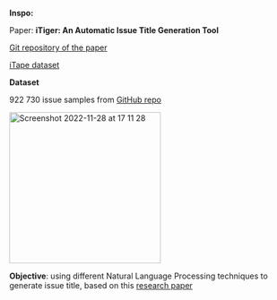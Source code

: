 **Inspo:**

Paper: **iTiger: An Automatic Issue Title Generation Tool**

[Git repository of the paper](https://github.com/soarsmu/iTiger)

[iTape dataset ](https://github.com/imcsq/iTAPE/tree/master/data)

**Dataset**

922 730 issue samples from [GitHub repo](https://github.com/imcsq/iTAPE/tree/master/data)

<img width="270" alt="Screenshot 2022-11-28 at 17 11 28" src="https://user-images.githubusercontent.com/48650532/206874867-d9f06bee-1cd9-4225-a810-8e4ad310f6cf.png">

**Objective**: using different Natural Language Processing techniques to generate issue title, based on this                                           [research paper](https://arxiv.org/abs/2206.10811)
